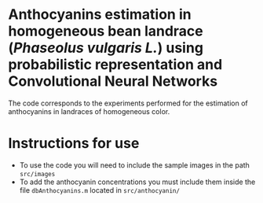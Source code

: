 # Anthocyanins estimation in homogeneous bean landrace (*Phaseolus vulgaris L.*) using probabilistic representation and Convolutional Neural Networks 

The code corresponds to the experiments performed for the estimation of anthocyanins in landraces of homogeneous color.

# Instructions for use
- To use the code you will need to include the sample images in the path `src/images` 
- To add the anthocyanin concentrations you must include them inside the file `dbAnthocyanins.m` located in `src/anthocyanin/`